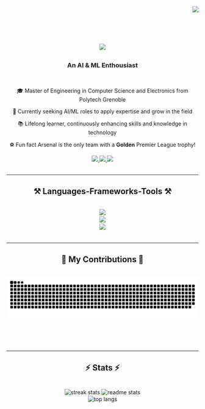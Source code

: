 <img align="right" src="https://visitcount.itsvg.in/api?id=adlirazin7&icon=0&color=0" />


<br/><br/>

<h1 align="center">
    <img src="https://readme-typing-svg.herokuapp.com/?font=Righteous&size=35&center=true&vCenter=true&width=500&height=70&duration=4000&lines=Hi+There!+👋;+I'm+Adli+Razin 😊;" />
</h1>


<h3 align="center">An AI & ML Enthousiast</h3>

<br/>

<div align="center">
 
 🎓 Master of Engineering in Computer Science and Electronics from Polytech Grenoble

 🚀 Currently seeking AI/ML roles to apply expertise and grow in the field

 📚 Lifelong learner, continuously enhancing skills and knowledge in technology

 ⚽ Fun fact Arsenal is the only team with a **Golden** Premier League trophy!


 </div>
 
<div align="center"> 
  <a href="mailto:adlirazin99@gmail.com">
    <img src="https://img.shields.io/badge/Gmail-333333?style=for-the-badge&logo=gmail&logoColor=red" />
  </a>
  <a href="https://linkedin.com/in/pedro-sales-muniz" target="_blank">
    <img src="https://img.shields.io/badge/LinkedIn-0077B5?style=for-the-badge&logo=linkedin&logoColor=white" target="_blank" />
  </a>
  <a href="https://salesp07.github.io" target="_blank">
     <img src="https://img.shields.io/badge/Portfolio-FF5722?style=for-the-badge&logo=todoist&logoColor=white" target="_blank" /> <!-- sqlite, safari, google-chrome are other good icon options -->
  </a>
</div>

<br/>
 <hr/> 
 
<h2 align="center">⚒️ Languages-Frameworks-Tools ⚒️</h2>
<br/>
<div align="center">
    <img src="https://skillicons.dev/icons?i=python,tensorflow,pytorch,opencv,flask,django,c" /><br>
    <img src="https://skillicons.dev/icons?i=grafana,mysql,postgresql,sqlite,mongodb" /><br>
    <img src="https://skillicons.dev/icons?i=aws,gcp,docker,kubernetes,azure,bash,git" /><br>
</div>

<br/>
<hr/>

<div align="center">
  <h2>🐍 My Contributions 🐍</h2>
  <br>
  <picture>
  <source media="(prefers-color-scheme: dark)" srcset="https://raw.githubusercontent.com/adlirazin7/adlirazin7/output/github-snake-dark.svg" />
  <source media="(prefers-color-scheme: light)" srcset="https://raw.githubusercontent.com/adlirazin7/adlirazin7/output/github-snake.svg" />
  <img alt="github-snake" src="https://raw.githubusercontent.com/adlirazin7/adlirazin7/output/github-snake.svg" />
</picture>
  
  <br/><br/><br/>
</div>

<hr/>

<h2 align="center">⚡ Stats ⚡</h2>
<br>
<div align=center>
  <img width=390 src="https://github-readme-streak-stats-salesp07.vercel.app/?user=salesp07&count_private=true&theme=react&border_radius=10" alt="streak stats"/>
  <img width=390 src="https://github-readme-streak-stats.herokuapp.com/?user=adlirazin7&theme=react&hide_border=false" alt="readme stats" />
  <br/>
  <img width=325 align="center" src="https://github-readme-stats.vercel.app/api/top-langs/?username=adlirazin7&theme=react&hide_border=false&include_all_commits=true&count_private=false&layout=compact" alt="top langs" />
</div>

<br/><br/>






